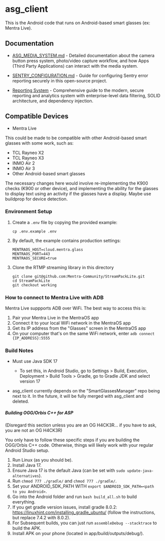 # asg_client

This is the Android code that runs on Android-based smart glasses (ex: Mentra Live).

## Documentation

- [ASG_MEDIA_SYSTEM.md](./ASG_MEDIA_SYSTEM.md) - Detailed documentation about the camera button press system, photo/video capture workflow, and how Apps (Third Party Applications) can interact with the media system.

- [SENTRY_CONFIGURATION.md](app/src/main/java/com/augmentos/asg_client/reporting/SENTRY_CONFIGURATION.md) - Guide for configuring Sentry error reporting securely in this open-source project.

- [Reporting System](./app/src/main/java/com/augmentos/asg_client/reporting/README.md) - Comprehensive guide to the modern, secure reporting and analytics system with enterprise-level data filtering, SOLID architecture, and dependency injection.

## Compatible Devices

- Mentra Live

This could be made to be compatible with other Android-based smart glasses with some work, such as:

- TCL Rayneo X2
- TCL Rayneo X3
- INMO Air 2
- INMO Air 3
- Other Android-based smart glasses

The necessary changes here would involve re-implementing the K900 checks (K900 or other device), and implementing the ability for the glasses to display text using an activity if the glasses have a display. Maybe use buildprop for device detection.

### Environment Setup

1. Create a `.env` file by copying the provided example:

   ```
   cp .env.example .env
   ```

2. By default, the example contains production settings:

   ```
   MENTRAOS_HOST=cloud.mentra.glass
   MENTRAOS_PORT=443
   MENTRAOS_SECURE=true
   ```

3. Clone the RTMP streaming library in this directory
   ```
   git clone git@github.com:Mentra-Community/StreamPackLite.git
   cd StreamPackLite
   git checkout working
   ```

### How to connect to Mentra Live with ADB

Mentra Live suppports ADB over WiFi. The best way to access this is:

1. Pair your Mentra Live in the MentraOS app
2. Connect it to your local WiFi network in the MentraOS app
3. Get its IP address from the "Glasses" screen in the MentraOS app
4. On your computer that's on the same WiFi network, enter `adb connect {IP_ADDRESS}:5555`

### Build Notes

- Must use Java SDK 17
  - To set this, in Android Studio, go to Settings > Build, Execution, Deployment > Build Tools > Gradle, go to Gradle JDK and select version 17

- asg_client currently depends on the "SmartGlassesManager" repo being next to it. In the future, it will be fully merged with asg_client and deleted.

##### Building OGG/Orbis C++ for ASP

(Disregard this section unless you are an OG H4CK3R... if you have to ask, you are not an OG H4CK3R)

You only have to follow these specific steps if you are building the OGG/Orbis C++ code. Otherwise, things will likely work with your regular Android Studio setup.

1. Run Linux (as you should be).
2. Install Java 17.
3. Ensure Java 17 is the default Java (can be set with `sudo update-java-alternatives`).
4. Run `chmod 777 ./gradle/` and `chmod 777 ./gradle/`.
5. Set your ANDROID_SDK_PATH WITH `export $ANDROID_SDK_PATH=<path to you Android>`.
6. Go into the Android folder and run `bash build_all.sh` to build everything.
7. If you get gradle version issues, install gradle 8.0.2: https://linuxhint.com/installing_gradle_ubuntu/ (follow the instructions, but replace 7.4.2 with 8.0.2).
8. For Subsequent builds, you can just run `assembleDebug --stacktrace` to build the APK.
9. Install APK on your phone (located in app/build/outputs/debug/).
